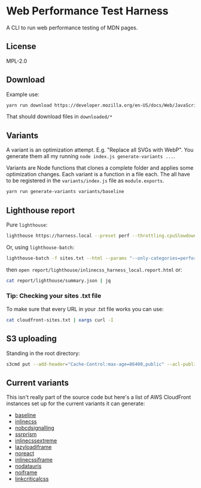 # Web Performance Test Harness

A CLI to run web performance testing of MDN pages.

## License

MPL-2.0

## Download

Example use:

```bash
yarn run download https://developer.mozilla.org/en-US/docs/Web/JavaScript/Reference/Global_Objects/Array/forEach
```

That should download files in `downloaded/*`

## Variants

A variant is an optimization attempt. E.g. "Replace all SVGs with WebP".
You generate them all my running `node index.js generate-variants ...`.

Variants are Node functions that clones a complete folder and applies
some optimization changes. Each variant is a function in a file each.
The all have to be registered in the `variants/index.js` file as
`module.exports`.

```bash
yarn run generate-variants variants/baseline
```

## Lighthouse report

Pure `lighthouse`:

```bash
lighthouse https://harness.local --preset perf --throttling.cpuSlowdownMultiplier=6 --chrome-flags="--headless"
```

Or, using `lighthouse-batch`:

```bash
lighthouse-batch -f sites.txt --html --params "--only-categories=performance --preset perf --throttling.cpuSlowdownMultiplier=6"
```

then `open report/lighthouse/inlinecss_harness_local.report.html`
or:

```bash
cat report/lighthouse/summary.json | jq
```

### Tip: Checking your sites .txt file

To make sure that every URL in your .txt file works you can use:

```bash
cat cloudfront-sites.txt | xargs curl -I
```

## S3 uploading

Standing in the root directory:

```bash
s3cmd put --add-header="Cache-Control:max-age=86400,public" --acl-public --recursive --no-mime-magic --guess-mime-type variants s3://peterbe-mdn-harness/
```

## Current variants

This isn't really part of the source code but here's a list of
AWS CloudFront instances set up for the current variants it can generate:

* [baseline](https://d2fm08353pu8pw.cloudfront.net/index.html)
* [inlinecss](https://d2um11o9s382bw.cloudfront.net/index.html)
* [nobcdsignalling](https://d3ohduisxjll24.cloudfront.net/index.html)
* [ssrprism](https://d1ca36dt8e8ima.cloudfront.net/index.html)
* [inlinecssextreme](https://d1jqaxyu5i06vi.cloudfront.net/index.html)
* [lazyloadiframe](https://dzyoyiq5bbseg.cloudfront.net/index.html)
* [noreact](https://d1cap84gly6pqw.cloudfront.net/index.html)
* [inlinecssiframe](https://d29rjqiwb8121o.cloudfront.net/index.html)
* [nodatauris](https://d10c3grr2u9svt.cloudfront.net/index.html)
* [noiframe](https://dwxglarcs6oiy.cloudfront.net/index.html)
* [linkcriticalcss](https://dsxk913f42qzd.cloudfront.net/index.html)
